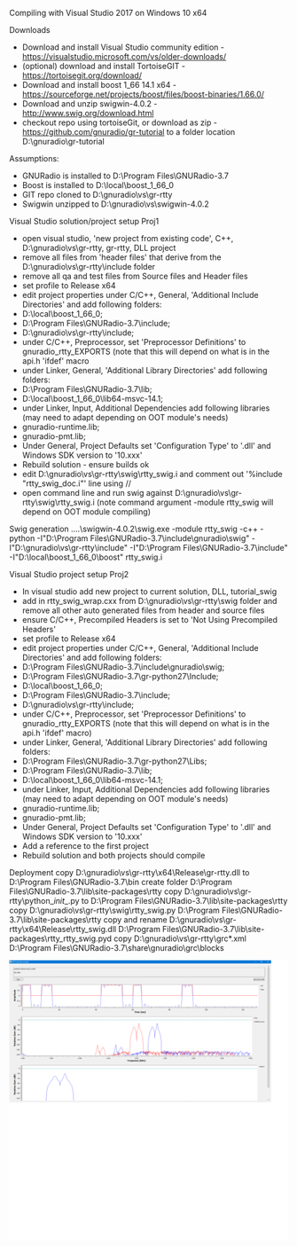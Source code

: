 Compiling with Visual Studio 2017 on Windows 10 x64

Downloads
- Download and install Visual Studio community edition - https://visualstudio.microsoft.com/vs/older-downloads/
- (optional) download and install TortoiseGIT - https://tortoisegit.org/download/
- Download and install boost 1_66 14.1 x64 - https://sourceforge.net/projects/boost/files/boost-binaries/1.66.0/
- Download and unzip swigwin-4.0.2 - http://www.swig.org/download.html
- checkout repo using tortoiseGit, or download as zip -  https://github.com/gnuradio/gr-tutorial to a folder location D:\gnuradio\gr-tutorial

Assumptions:
- GNURadio is installed to D:\Program Files\GNURadio-3.7
- Boost is installed to D:\local\boost_1_66_0
- GIT repo cloned to D:\gnuradio\vs\gr-rtty
- Swigwin unzipped to D:\gnuradio\vs\swigwin-4.0.2

Visual Studio solution/project setup Proj1
- open visual studio, 'new project from existing code', C++, D:\gnuradio\vs\gr-rtty, gr-rtty, DLL project
- remove all files from 'header files' that derive from the D:\gnuradio\vs\gr-rtty\include folder
- remove all qa and test files from Source files and Header files
- set profile to Release x64
- edit project properties under C/C++, General, 'Additional Include Directories' and add following folders:
 - D:\local\boost_1_66_0;
 - D:\Program Files\GNURadio-3.7\include;
 - D:\gnuradio\vs\gr-rtty\include;
- under C/C++, Preprocessor, set  'Preprocessor Definitions' to gnuradio_rtty_EXPORTS (note that this will depend on what is in the api.h 'ifdef' macro 
- under Linker, General, 'Additional Library Directories' add following folders:
 - D:\Program Files\GNURadio-3.7\lib;
 - D:\local\boost_1_66_0\lib64-msvc-14.1;
- under Linker, Input, Additional Dependencies add following libraries (may need to adapt depending on OOT module's needs)
 - gnuradio-runtime.lib;
 - gnuradio-pmt.lib;
- Under General, Project Defaults set 'Configuration Type' to '.dll' and Windows SDK version to '10.xxx'
- Rebuild solution - ensure builds ok
- edit D:\gnuradio\vs\gr-rtty\swig\rtty_swig.i and comment out '%include "rtty_swig_doc.i"' line using //
- open command line and run swig against D:\gnuradio\vs\gr-rtty\swig\rtty_swig.i (note command argument -module rtty_swig will depend on OOT module compiling)

Swig generation
..\..\swigwin-4.0.2\swig.exe -module rtty_swig -c++ -python -I"D:\Program Files\GNURadio-3.7\include\gnuradio\swig" -I"D:\gnuradio\vs\gr-rtty\include" -I"D:\Program Files\GNURadio-3.7\include" -I"D:\local\boost_1_66_0\boost" rtty_swig.i

Visual Studio project setup Proj2
- In visual studio add new project to current solution, DLL, tutorial_swig 
- add in rtty_swig_wrap.cxx from D:\gnuradio\vs\gr-rtty\swig folder and remove all other auto generated files from header and source files
- ensure C/C++, Precompiled Headers is set to 'Not Using Precompiled Headers'
- set profile to Release x64
- edit project properties under C/C++, General, 'Additional Include Directories' and add following folders:
 - D:\Program Files\GNURadio-3.7\include\gnuradio\swig;
 - D:\Program Files\GNURadio-3.7\gr-python27\Include;
 - D:\local\boost_1_66_0;
 - D:\Program Files\GNURadio-3.7\include;
 - D:\gnuradio\vs\gr-rtty\include;
- under C/C++, Preprocessor, set  'Preprocessor Definitions' to gnuradio_rtty_EXPORTS (note that this will depend on what is in the api.h 'ifdef' macro) 
- under Linker, General, 'Additional Library Directories' add following folders:
 - D:\Program Files\GNURadio-3.7\gr-python27\Libs;
 - D:\Program Files\GNURadio-3.7\lib;
 - D:\local\boost_1_66_0\lib64-msvc-14.1;
- under Linker, Input, Additional Dependencies add following libraries (may need to adapt depending on OOT module's needs)
 - gnuradio-runtime.lib;
 - gnuradio-pmt.lib;
- Under General, Project Defaults set 'Configuration Type' to '.dll' and Windows SDK version to '10.xxx'
- Add a reference to the first project
- Rebuild solution and both projects should compile

Deployment
copy D:\gnuradio\vs\gr-rtty\x64\Release\gr-rtty.dll to D:\Program Files\GNURadio-3.7\bin
create folder D:\Program Files\GNURadio-3.7\lib\site-packages\rtty
copy D:\gnuradio\vs\gr-rtty\python\__init__.py to D:\Program Files\GNURadio-3.7\lib\site-packages\rtty\
copy D:\gnuradio\vs\gr-rtty\swig\rtty_swig.py D:\Program Files\GNURadio-3.7\lib\site-packages\rtty
copy and rename D:\gnuradio\vs\gr-rtty\x64\Release\rtty_swig.dll D:\Program Files\GNURadio-3.7\lib\site-packages\rtty\_rtty_swig.pyd
copy D:\gnuradio\vs\gr-rtty\grc\*.xml D:\Program Files\GNURadio-3.7\share\gnuradio\grc\blocks

![gr-rtty](/decoding.png)